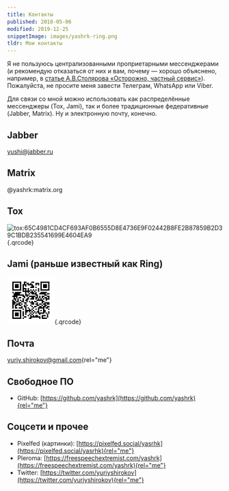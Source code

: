```yaml
---
title: Контакты
published: 2018-05-06
modified: 2019-12-25
snippetImage: images/yashrk-ring.png
tldr: Мои контакты
---
```


Я не пользуюсь централизованными проприетарными мессенджерами (и рекомендую отказаться от них и вам, почему — хорошо объяснено, например, в [статье А.В.Столярова «Осторожно, частный сервис»](http://www.providernet.ru/article.48.php)). Пожалуйста, не просите меня завести Телеграм, WhatsApp или Viber.

Для связи со мной можно использовать как распределённые мессенджеры (Tox, Jami), так и более традиционные федеративные (Jabber, Matrix). Ну и электронную почту, конечно.

## Jabber

yushi@jabber.ru

## Matrix

@yashrk:matrix.org

## Tox

![tox:65C4981CD4CF693AF0B6555D8E4736E9F02442B8FE2B87859B2D39C1BDB235541699E4604EA9](images/yashrk-tox.png "tox:65C4981CD4CF693AF0B6555D8E4736E9F02442B8FE2B87859B2D39C1BDB235541699E4604EA9"){.qrcode}

## Jami (раньше известный как Ring)

![ring:7aa7c76d9f0656791683216ba11d3ff45441d2d1](images/yashrk-ring.png "ring:7aa7c76d9f0656791683216ba11d3ff45441d2d1"){.qrcode}

## Почта

[yuriy.shirokov@gmail.com](mailto:yuriy.shirokov@gmail.com){rel="me"}

## Свободное ПО

 - GitHub: [https://github.com/yashrk](https://github.com/yashrk){rel="me"}

## Соцсети и прочее

 - Pixelfed (картинки): [https://pixelfed.social/yasrhk](https://pixelfed.social/yasrhk){rel="me"}
 - Pleroma: [https://freespeechextremist.com/yashrk](https://freespeechextremist.com/yashrk){rel="me"}
 - Twitter: [https://twitter.com/yuriyshirokov](https://twitter.com/yuriyshirokov){rel="me"}
